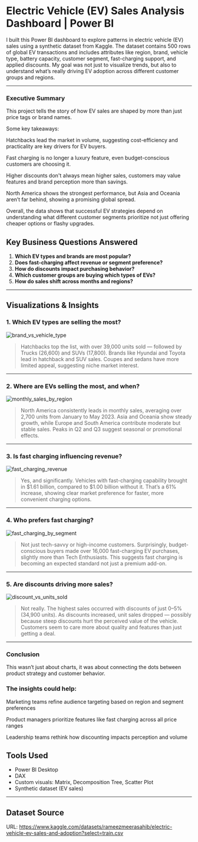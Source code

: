 #  Electric Vehicle (EV) Sales Analysis Dashboard | Power BI

I built this Power BI dashboard to explore patterns in electric vehicle (EV) sales using a synthetic dataset from Kaggle. The dataset contains 500 rows of global EV transactions and includes attributes like region, brand, vehicle type, battery capacity, customer segment, fast-charging support, and applied discounts. My goal was not just to visualize trends, but also to understand what’s really driving EV adoption across different customer groups and regions.

---

### Executive Summary

This project tells the story of how EV sales are shaped by more than just price tags or brand names. 

Some key takeaways:

Hatchbacks lead the market in volume, suggesting cost-efficiency and practicality are key drivers for EV buyers.

Fast charging is no longer a luxury feature, even budget-conscious customers are choosing it.

Higher discounts don't always mean higher sales, customers may value features and brand perception more than savings.

North America shows the strongest performance, but Asia and Oceania aren’t far behind, showing a promising global spread.

Overall, the data shows that successful EV strategies depend on understanding what different customer segments prioritize not just offering cheaper options or flashy upgrades.

##  Key Business Questions Answered

1. **Which EV types and brands are most popular?**
2. **Does fast-charging affect revenue or segment preference?**
3. **How do discounts impact purchasing behavior?**
4. **Which customer groups are buying which types of EVs?**
5. **How do sales shift across months and regions?**

---

##  Visualizations & Insights

### 1. Which EV types are selling the most?
![brand_vs_vehicle_type](visuals/brand_vs_vehicle_type.png)

> Hatchbacks top the list, with over 39,000 units sold — followed by Trucks (26,600) and SUVs (17,800). Brands like Hyundai and Toyota lead in hatchback and SUV sales. Coupes and sedans have more limited appeal, suggesting niche market interest.

---

### 2. Where are EVs selling the most, and when?  
![monthly_sales_by_region](visuals/monthly_sales_by_region.png)

> North America consistently leads in monthly sales, averaging over 2,700 units from January to May 2023. Asia and Oceania show steady growth, while Europe and South America contribute moderate but stable sales. Peaks in Q2 and Q3 suggest seasonal or promotional effects.

---

### 3. Is fast charging influencing revenue? 
![fast_charging_revenue](visuals/fast_charging_revenue.png)

>Yes, and significantly. Vehicles with fast-charging capability brought in $1.61 billion, compared to $1.00 billion without it. That’s a 61% increase, showing clear market preference for faster, more convenient charging options.

---

### 4. Who prefers fast charging?
![fast_charging_by_segment](visuals/fast_charging_by_segment.png)

> Not just tech-savvy or high-income customers. Surprisingly, budget-conscious buyers made over 16,000 fast-charging EV purchases, slightly more than Tech Enthusiasts. This suggests fast charging is becoming an expected standard not just a premium add-on.

---

### 5. Are discounts driving more sales?
![discount_vs_units_sold](visuals/discount_vs_units_sold.png)

> Not really. The highest sales occurred with discounts of just 0–5% (34,900 units). As discounts increased, unit sales dropped — possibly because steep discounts hurt the perceived value of the vehicle. Customers seem to care more about quality and features than just getting a deal.

---
### Conclusion

This wasn’t just about charts, it was about connecting the dots between product strategy and customer behavior. 

### The insights could help:

Marketing teams refine audience targeting based on region and segment preferences

Product managers prioritize features like fast charging across all price ranges

Leadership teams rethink how discounting impacts perception and volume

##  Tools Used
- Power BI Desktop
- DAX
- Custom visuals: Matrix, Decomposition Tree, Scatter Plot
- Synthetic dataset (EV sales)

---

##  Dataset Source
URL: https://www.kaggle.com/datasets/rameezmeerasahib/electric-vehicle-ev-sales-and-adoption?select=train.csv


